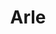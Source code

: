 ---
layout: project
title: "Arle"
description: "Autonomous Robot For Library Enhancement"
header-img: "img/home-bg.jpg"
category: arle
---